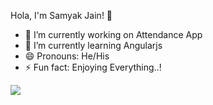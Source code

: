  Hola, I'm Samyak Jain! 👋

- 🔭 I’m currently working on Attendance App
- 🌱 I’m currently learning Angularjs
- 😄 Pronouns: He/His
- ⚡ Fun fact: Enjoying Everything..!

<img src="https://github-readme-stats.vercel.app/api?username=samyakjain1234&&show_icons=true&title_color=ffffff&icon_color=bb2acf&text_color=daf7dc&bg_color=151515" />
